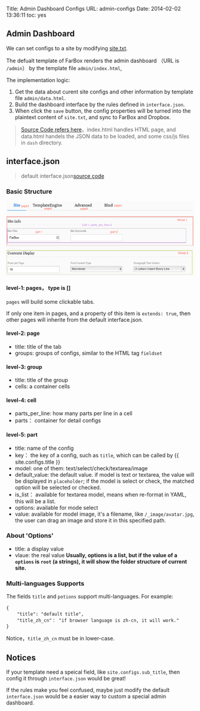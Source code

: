 Title: Admin Dashboard Configs
URL: admin-configs
Date: 2014-02-02 13:36:11
toc: yes

## Admin Dashboard

We can set configs to a site by modifying [site.txt](site-configs).

The defualt template of FarBox renders the admin dashboard （URL is `/admin`） by the template file `admin/index.html`,

The implementation logic:

1. Get the data about curent site configs and other information by template file `admin/data.html`.
2. Build the dashboard interface by the rules defined in `interface.json`.
3. When click the `save` button, the config properties will be turned into the plaintext content of `site.txt`, and sync to FarBox and Dropbox.

> [Source Code refers here](https://github.com/BuildFarBox/FarBox-Admin/tree/master/admin)，index.html handles HTML page, and data.html handels the JSON data to be loaded, and some css/js files in  `dash` directory.

## interface.json

> default interface.json[source code](https://github.com/BuildFarBox/default-template/blob/master/template/interface.json)

### Basic Structure

![Image Title](/_image/configs/interface-en.png)

#### level-1: pages， type is []

`pages` will build some clickable tabs.

If only one item in pages, and a property of this item is `extends: true`, then other pages will inherite from the default interface.json.


#### level-2: page
- title: title of the tab
- groups: groups of configs, similar to the HTML tag `fieldset`

#### level-3: group
- title: title of the group
- cells: a container cells

#### level-4: cell
- parts_per_line: how many parts per line in a cell
- parts： container for detail configs

#### level-5: part
- title: name of the config
- key： the key of a config, such as `title`, which can be called by {{ site.configs.title }}
- model: one of them: text/select/check/textarea/image
- default_value: the default value. if model is text or textarea, the value will be displayed in `placeholder`; if the model is select or check, the matched option will be selected or checked.
- is_list： available for textarea model, means when re-format in YAML, this will be a list.
- options: available for mode select
- value: available for model image, it's a filename, like `/_image/avatar.jpg`, the user can drag an image and store it in this specified path.

### About 'Options'
- title: a display value
- vlaue: the real value
**Usually, options is a list, but if the value of a `options` is `root` (a strings), it will show the folder structure of current site.**

### Multi-languages Supports

The fields `title` and `potions` support multi-languages.
For example:
```
{
    "title": "default title",
    "title_zh_cn"： "if browser language is zh-cn, it will work."
}
```
Notice，`title_zh_cn` must be in lower-case.

## Notices
If your template need a speical field, like `site.configs.sub_title`, then config it through `interface.json` would be great!

If the rules make you feel confused, maybe just modify the default `interface.json` would be a easier way to custom a special admin dashboard.






